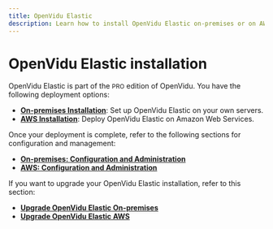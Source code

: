 ```yaml
---
title: OpenVidu Elastic
description: Learn how to install OpenVidu Elastic on-premises or on AWS, with configuration and management guides for each deployment option.
---
```


# OpenVidu Elastic installation

OpenVidu Elastic is part of the <span style="font-size: 12px;" class="openvidu-tag openvidu-pro-tag">PRO</span> edition of OpenVidu. You have the following deployment options:

- [**On-premises Installation**](./on-premises/install.md): Set up OpenVidu Elastic on your own servers.
- [**AWS Installation**](./aws/install.md): Deploy OpenVidu Elastic on Amazon Web Services.

Once your deployment is complete, refer to the following sections for configuration and management:

- [**On-premises: Configuration and Administration**](./on-premises/admin.md)
- [**AWS: Configuration and Administration**](./aws/admin.md)

If you want to upgrade your OpenVidu Elastic installation, refer to this section:

- [**Upgrade OpenVidu Elastic On-premises**](./on-premises/upgrade.md)
- [**Upgrade OpenVidu Elastic AWS**](./aws/upgrade.md)
